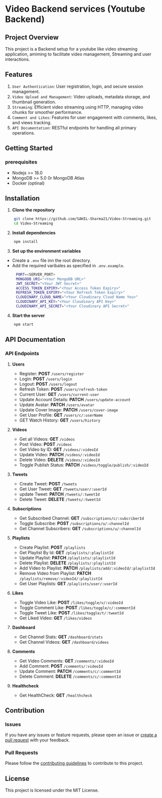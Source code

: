 # Video Backend services (Youtube Backend)

## Project Overview
This project is a Backend setup for a youtube like video streaming application, amiming to facilitate video management, Streaming and user interactions.

## Features
1. ``User Authentication``: User registration, login, and secure session management. 
2. ``Video Upload and Management``: Video uploads, metadata storage, and thumbnail generation.
3. ``Streaming``: Efficient video streaming using HTTP, managing video chunks for smoother performance.
4. ``Comment and Likes``: Features for user engagement with comments, likes, and views tracking.
5. ``API Documentation``: RESTful endpoints for handling all primary operations.


## Getting Started
### prerequisites
- Nodejs >= 18.0
- MongoDB >= 5.0 0r MongoDB Atlas
- Docker (optinal)

## Installation
1. **Clone the repository**
```bash
    git clone https://github.com/SAHIL-Sharma21/Video-Streaming.git
    cd Video-Streaming
```

2. **Install dependencies**
```bash
    npm install
```

3. **Set up the environment variables**
- Create a ``.env`` file inn the root directory.
- Add the required varibales as specified in ```.env.example```.

```bash
     PORT=<SERVER_PORT>
     MONGODB_URI="<Your MongoDB URL>"
     JWT_SECRET="<Your JWT Secret>"
     ACCESS_TOKEN_EXPIRY="<Your Access Token Expiry>"
     REFRESH_TOKEN_EXPIRY="<Your Refresh Token Expiry>"
     CLOUDINARY_CLOUD_NAME="<Your Cloudinary Cloud Name You>"
     CLOUDINARY_API_KEY="<Your Cloudinary API Key>"
     CLOUDINARY_API_SECRET="<Your Cloudinary API Secret>"
```

4. **Start the server**
```bash
    npm start
```

## API Documentation

### API Endpoints

1. **Users**
    - Register: **POST** ``/users/register``
    - Login:  **POST** ``/users/login``
    - Logout: **POST** ``/users/logout``
    - Refresh Token: **POST** ``/users/refresh-token``
    - Current User: **GET** ``/users/current-user``
    - Update Account Details: **PATCH** ``/users/update-account``
    - Update Avatar: **PATCH** ``/users/avatar``
    - Update Cover Image: **PATCH** ``/users/cover-image``
    - Get User Profile: **GET** ``/users/c/:userName``
    - GET Watch History: **GET** ``/users/history``

2. **Videos**
    - Get all Videos: **GET** ``/videos``
    - Post Video: **POST** ``/videos``
    - Get Video by ID: **GET** ``/videos/:videoId``
    - Update Video: **PATCH** ``/videos/:videoId``
    - Delete Video: **DELETE** ``/videos/:videoId``
    - Toggle Publish Status: **PATCH** ``/videos/toggle/publish/:videoId``

3. **Tweets**
    - Create Tweet: **POST** ``/tweets``
    - Get User Tweet: **GET** ``/tweets/user/:userId``
    - update Tweet: **PATCH** ``/tweets/:tweetId``
    - Delete Tweet: **DELETE** ``/tweets/:tweetId``

4. **Subscriptions**
    - Get Subscribed Channel: **GET** ``/subscriptions/c/:subcriberId``
    - Toggle Subscribe: **POST** ``/subscriptions/u/:channelId``
    - Get Channel Subscribers: **GET** ``/subscriptions/u/:channelId``

5. **Playlists**
    - Create Playlist: **POST** ``/playlists``
    - Get Playlist By Id: **GET** ``/playlists/:playlistId``
    - Update Playlist: **PATCH** ``/playlists/:playlistId``
    - Delete Playlist: **DELETE** ``/playlists/:playlistId``
    - Add Video to Playlist: **PATCH** ``/playlists/add/:videoId/:playlistId``
    - Remove Video from Playlist: **PATCH** ``/playlists/remove/:videoId/:playlistId``
    - Get User Playlists: **GET** ``/playlists/user/:userId``

6. **Likes**
    - Toggle Video Like: **POST** ``/likes/toggle/v/:videoId``
    - Toggle Comment Like: **POST** ``/likes/toggle/c/:commentId``
    - Toggle Tweet Like: **POST** ``/likes/toggle/t/:tweetId``
    - Get Liked Video: **GET** ``/likes/videos``

7. **Dashboard**
    - Get Channel Stats: **GET** ``/dashboard/stats``
    - Get Channel Videos: **GET** ``/dashboard/videos``

8. **Comments**
    - Get Video Comments: **GET** ``/comments/:videoId``
    - Add Comment: **POST** ``/comments/:videoId``
    - Update Comment: **PATCH** ``/comments/c/:commentId``
    - Delete Comment: **DELETE** ``/comments/c/:commentId``

9. **Healthcheck**
    - Get HealthCheck: **GET** ``/healthcheck``


## Contribution

### Issues
If you have any issues or feature requests, please open an issue or [create a pull request](https://github.com/SAHIL-Sharma21/Video-Streaming/issues/new/choose) with your feedback.

### Pull Requests
Please follow the [contributing guidelines](https://github.com/SAHIL-Sharma21/Video-Streaming/blob/main/CONTRIBUTING.md) to contribute to this project.

## License
This project is licensed under the MIT License.

